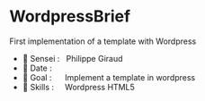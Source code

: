 # WordpressBrief
First implementation of a template with Wordpress

- 🥋 Sensei : &nbsp;                              Philippe Giraud
- 📅 Date : &nbsp;&nbsp;&nbsp;&nbsp;              
- 🥅 Goal : &nbsp;&nbsp;&nbsp;&nbsp;              Implement a template in wordpress
- 🔧 Skills : &nbsp;&nbsp;&nbsp;                  Wordpress HTML5





<!-- git init 
git add README.md
git commit -m "first commit"
git branch -M main 
git remote add origin https://github.com/Kaidjinn007/WordpressBrief.git
git push -u origin main
 -->
